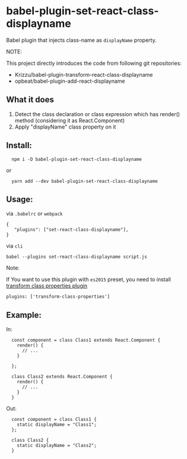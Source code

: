 # babel-plugin-set-react-class-displayname

Babel plugin that injects class-name as `displayName` property.

NOTE:

This project directly introduces the code from following git repositories:

* Krizzu/babel-plugin-transform-react-class-displayname
* opbeat/babel-plugin-add-react-displayname


## What it does

1. Detect the class declaration or class expression which has render() method (considering it as React.Component)
2. Apply "displayName" class property on it


## Install:

```
  npm i -D babel-plugin-set-react-class-displayname
```

or

```
  yarn add --dev babel-plugin-set-react-class-displayname
```

## Usage:

via `.babelrc` or `webpack`

```
{
   "plugins": ["set-react-class-displayname"],
}
```

via `cli`

```
babel --plugins set-react-class-displayname script.js
```

Note:

If You want to use this plugin with `es2015` preset, you need to install [transform class properties plugin](https://babeljs.io/docs/plugins/transform-class-properties/)

```
plugins: ['transform-class-properties']
```

## Example:

In:

```
  const component = class Class1 extends React.Component {
    render() {
      // ...
    }

  };

  class Class2 extends React.Component {
    render() {
      // ...
    }
  }
```

Out:

```
  const component = class Class1 {
    static displayName = "Class1";
  };

  class Class2 {
    static displayName = "Class2";
  }
```
